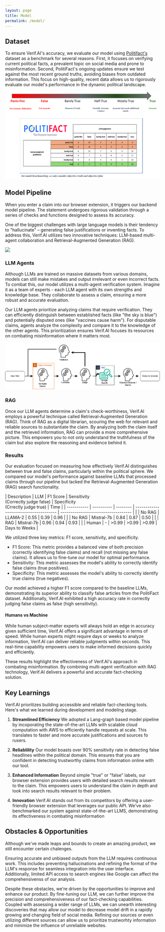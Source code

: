 ```yaml
---
layout: page
title: Model
permalink: /model/
---
```


## Dataset

To ensure Verif.AI's accuracy, we evaluate our model using [Politifact's](https://www.politifact.com/) dataset as a benchmark for several reasons. First, it focuses on verifying current political facts, a prevalent topic on social media and prone to misinformation. Second, PolitiFact's ongoing updates ensure we test against the most recent ground truths, avoiding biases from outdated information. This focus on high-quality, recent data allows us to rigorously evaluate our model's performance in the dynamic political landscape.

![](../images/model/politifact.png)

## Model Pipeline

When you enter a claim into our browser extension, it triggers our backend model pipeline. The statement undergoes rigorous validation through a series of checks and functions designed to assess its accuracy.

One of the biggest challenges with large language models is their tendency to "hallucinate" – generating false justifications or inventing facts. To address this, Verif.AI utilizes two innovative techniques: LLM-based multi-agent collaboration and Retrieval-Augmented Generation (RAG).

![](../images/model/architecture.gif)

### LLM Agents

Although LLMs are trained on massive datasets from various domains, models can still make mistakes and output irrelevant or even incorrect facts. To combat this, our model utilizes a multi-agent verification system. Imagine it as a team of experts - each LLM agent with its own strengths and knowledge base. They collaborate to assess a claim, ensuring a more robust and accurate evaluation.

Our LLM agents prioritize analyzing claims that require verification. They can efficiently distinguish between established facts (like "the sky is blue") and potentially disputed ones (like "vaccines cause harm"). For disputable claims, agents analyze the complexity and compare it to the knowledge of the other agents. This prioritization ensures Verif.AI focuses its resources on combating misinformation where it matters most.

![](../images/model/llm_agents.png)

### RAG

Once our LLM agents determine a claim's check-worthiness, Verif.AI employs a powerful technique called Retrieval-Augmented Generation (RAG).  Think of RAG as a digital librarian, scouring the web for relevant and reliable sources to substantiate the claim.  By analyzing both the claim itself and the retrieved information, RAG can provide a more comprehensive picture. This empowers you to not only understand the truthfulness of the claim but also explore the reasoning and evidence behind it.

### Results

Our evaluation focused on measuring how effectively Verif.AI distinguishes between true and false claims, particularly within the political sphere. We compared our model's performance against baseline LLMs that processed claims through our pipeline but lacked the Retrieval-Augmented Generation (RAG) search functionality.

| Description | LLM        | F1 Score | Sensitivity<br>(Correctly judge false) | Specificity<br>(Crrectly judge true) | Time          |
| ----------- | ---------- | -------- | -------------------------------------- | ------------------------------------ |               |
| No RAG      | LLAMA-2    | 0.55     | 0.39                                   | 0.96                                 |               | 
| No RAG      | Mistral-7b | 0.84     | 0.87                                   | 0.50                                 |               |
| RAG         | Mistral-7b | 0.96     | 0.94                                   | 0.93                                 |               |
| Human       | -          | >0.99    | >0.99                                  | >0.99                                | Days to Weeks | 

We utilized three key metrics: F1 score, sensitivity, and specificity.

- F1 Score: This metric provides a balanced view of both precision (correctly identifying false claims) and recall (not missing any false claims). It allows us to fine-tune our model for optimal performance.
- Sensitivity: This metric assesses the model's ability to correctly identify false claims (true positives).
- Specificity: This metric assesses the model's ability to correctly identify true claims (true negatives).

Our model achieved a higher F1 score compared to the baseline LLMs, demonstrating its superior ability to classify false articles from the PolitiFact dataset. Additionally, Verif.AI exhibited a high accuracy rate in correctly judging false claims as false (high sensitivity).

#### Humans vs Machine

While human subject-matter experts will always hold an edge in accuracy given sufficient time, Verif.AI offers a significant advantage in terms of speed.  While human experts might require days or weeks to analyze information, Verif.AI can deliver reliable judgments within seconds. This real-time capability empowers users to make informed decisions quickly and efficiently.

These results highlight the effectiveness of Verif.AI's approach in combating misinformation. By combining multi-agent verification with RAG technology, Verif.AI delivers a powerful and accurate fact-checking solution.

## Key Learnings

Verif.AI prioritizes building accessible and reliable fact-checking tools. Here's what we learned during development and modeling stage.

1. **Streamlined Efficiency**
    We adopted a Lang-graph based model pipeline by incoporating the state-of-the-art LLMs with scalable cloud computation with AWS to efficiently handle requests at scale. This translates to faster and more accurate justifications and sources fo rusers.

2. **Reliablility**
    Our model boasts over 90% sensitivity rate in detecting false headlines within the political domain. This ensures that you are confident in detecting trustworthy claims from information online with our tool.

3. **Enhanced Information**
    Beyond simple "true" or "false" labels,  our browser extension provides users with detailed search results relevant to the claim. This empowers users to understand the claim in depth and look into search results relevant to their problem.

4. **Innovation**
    Verif.AI stands out from its competitors by offering a user-friendly browser extension that leverages our public API. We've also benchmarked our system against state-of-the-art LLMS, demonstrating its effectiveness in combating misinformation

## Obstacles & Opportunities

Although we've made leaps and bounds to create an amazing product, we still encounter certain chalenges.

Ensuring accurate and unbiased outputs from the LLM requires continuous work. This includes preventing hallucinations and refining the format of the LLM's response for seamless integration into the user interface. Additionally, limited API access to search engines like Google can affect the comprehensivenss of our analysis.

Despite these obstacles, we're driven by the opportunities to improve and enhance our product. By fine-tuning our LLM, we can further improve the precision and comprehensiveness of our fact-checking capabilities. Coupled with assessing a wider range of LLMs, we can unearth interesting discoveries that may allow our model to decrease model drift in a rapidly growing and changing field of social media. Refining our sources or even utilizing different sources can allow us to prioritize trustworhty information and minimize the influence of unreliable websites.
